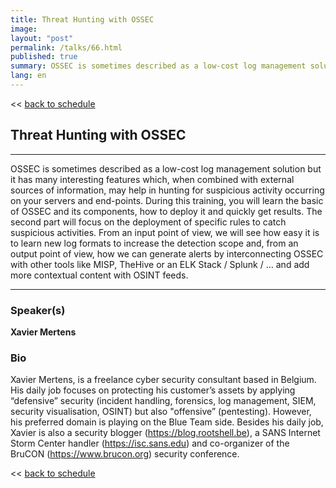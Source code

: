 ```yaml
---
title: Threat Hunting with OSSEC
image: 
layout: "post"
permalink: /talks/66.html
published: true
summary: OSSEC is sometimes described as a low-cost log management solution but it has many interesting fe…
lang: en
---
```

<< [back to schedule](/schedule/)

## Threat Hunting with OSSEC
---


OSSEC is sometimes described as a low-cost log management solution but it has many interesting features which, when combined with external sources of information, may help in hunting for suspicious activity occurring on your servers and end-points. During this training, you will learn the basic of OSSEC and its components, how to deploy it and quickly get results. The second part will focus on the deployment of specific rules to catch suspicious activities. From an input point of view, we will see how easy it is to learn new log formats to increase the detection scope and, from an output point of view, how we can generate alerts by interconnecting OSSEC with other tools like MISP, TheHive or an ELK Stack / Splunk / … and add more contextual content with OSINT feeds.

---
### Speaker(s)


**Xavier Mertens**

### Bio
Xavier Mertens, is a freelance cyber security consultant based in Belgium. His daily job focuses on protecting his customer’s assets by applying “defensive” security (incident handling, forensics, log management, SIEM, security visualisation, OSINT) but also "offensive” (pentesting). However, his preferred domain is playing on the Blue Team side. Besides his daily job, Xavier is also a security blogger (https://blog.rootshell.be), a SANS Internet Storm Center handler (https://isc.sans.edu) and co-organizer of the BruCON (https://www.brucon.org) security conference.

<< [back to schedule](/schedule/)